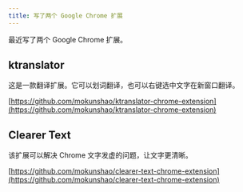 ```yaml
---
title: 写了两个 Google Chrome 扩展
---
```


最近写了两个 Google Chrome 扩展。

## ktranslator

这是一款翻译扩展。它可以划词翻译，也可以右键选中文字在新窗口翻译。

[https://github.com/mokunshao/ktranslator-chrome-extension](https://github.com/mokunshao/ktranslator-chrome-extension)

## Clearer Text

该扩展可以解决 Chrome 文字发虚的问题，让文字更清晰。

[https://github.com/mokunshao/clearer-text-chrome-extension](https://github.com/mokunshao/clearer-text-chrome-extension)